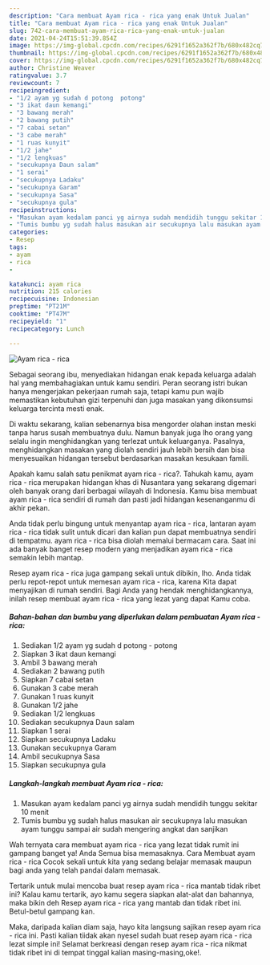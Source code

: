 ```yaml
---
description: "Cara membuat Ayam rica - rica yang enak Untuk Jualan"
title: "Cara membuat Ayam rica - rica yang enak Untuk Jualan"
slug: 742-cara-membuat-ayam-rica-rica-yang-enak-untuk-jualan
date: 2021-04-24T15:51:39.854Z
image: https://img-global.cpcdn.com/recipes/6291f1652a362f7b/680x482cq70/ayam-rica-rica-foto-resep-utama.jpg
thumbnail: https://img-global.cpcdn.com/recipes/6291f1652a362f7b/680x482cq70/ayam-rica-rica-foto-resep-utama.jpg
cover: https://img-global.cpcdn.com/recipes/6291f1652a362f7b/680x482cq70/ayam-rica-rica-foto-resep-utama.jpg
author: Christine Weaver
ratingvalue: 3.7
reviewcount: 7
recipeingredient:
- "1/2 ayam yg sudah d potong  potong"
- "3 ikat daun kemangi"
- "3 bawang merah"
- "2 bawang putih"
- "7 cabai setan"
- "3 cabe merah"
- "1 ruas kunyit"
- "1/2 jahe"
- "1/2 lengkuas"
- "secukupnya Daun salam"
- "1 serai"
- "secukupnya Ladaku"
- "secukupnya Garam"
- "secukupnya Sasa"
- "secukupnya gula"
recipeinstructions:
- "Masukan ayam kedalam panci yg airnya sudah mendidih tunggu sekitar 10 menit"
- "Tumis bumbu yg sudah halus masukan air secukupnya lalu masukan ayam tunggu sampai air sudah mengering angkat dan sanjikan"
categories:
- Resep
tags:
- ayam
- rica
- 

katakunci: ayam rica  
nutrition: 215 calories
recipecuisine: Indonesian
preptime: "PT21M"
cooktime: "PT47M"
recipeyield: "1"
recipecategory: Lunch

---
```



![Ayam rica - rica](https://img-global.cpcdn.com/recipes/6291f1652a362f7b/680x482cq70/ayam-rica-rica-foto-resep-utama.jpg)

Sebagai seorang ibu, menyediakan hidangan enak kepada keluarga adalah hal yang membahagiakan untuk kamu sendiri. Peran seorang istri bukan hanya mengerjakan pekerjaan rumah saja, tetapi kamu pun wajib memastikan kebutuhan gizi terpenuhi dan juga masakan yang dikonsumsi keluarga tercinta mesti enak.

Di waktu  sekarang, kalian sebenarnya bisa mengorder olahan instan meski tanpa harus susah membuatnya dulu. Namun banyak juga lho orang yang selalu ingin menghidangkan yang terlezat untuk keluarganya. Pasalnya, menghidangkan masakan yang diolah sendiri jauh lebih bersih dan bisa menyesuaikan hidangan tersebut berdasarkan masakan kesukaan famili. 



Apakah kamu salah satu penikmat ayam rica - rica?. Tahukah kamu, ayam rica - rica merupakan hidangan khas di Nusantara yang sekarang digemari oleh banyak orang dari berbagai wilayah di Indonesia. Kamu bisa membuat ayam rica - rica sendiri di rumah dan pasti jadi hidangan kesenanganmu di akhir pekan.

Anda tidak perlu bingung untuk menyantap ayam rica - rica, lantaran ayam rica - rica tidak sulit untuk dicari dan kalian pun dapat membuatnya sendiri di tempatmu. ayam rica - rica bisa diolah memalui bermacam cara. Saat ini ada banyak banget resep modern yang menjadikan ayam rica - rica semakin lebih mantap.

Resep ayam rica - rica juga gampang sekali untuk dibikin, lho. Anda tidak perlu repot-repot untuk memesan ayam rica - rica, karena Kita dapat menyajikan di rumah sendiri. Bagi Anda yang hendak menghidangkannya, inilah resep membuat ayam rica - rica yang lezat yang dapat Kamu coba.

<!--inarticleads1-->

##### Bahan-bahan dan bumbu yang diperlukan dalam pembuatan Ayam rica - rica:

1. Sediakan 1/2 ayam yg sudah d potong - potong
1. Siapkan 3 ikat daun kemangi
1. Ambil 3 bawang merah
1. Sediakan 2 bawang putih
1. Siapkan 7 cabai setan
1. Gunakan 3 cabe merah
1. Gunakan 1 ruas kunyit
1. Gunakan 1/2 jahe
1. Sediakan 1/2 lengkuas
1. Sediakan secukupnya Daun salam
1. Siapkan 1 serai
1. Siapkan secukupnya Ladaku
1. Gunakan secukupnya Garam
1. Ambil secukupnya Sasa
1. Siapkan secukupnya gula




<!--inarticleads2-->

##### Langkah-langkah membuat Ayam rica - rica:

1. Masukan ayam kedalam panci yg airnya sudah mendidih tunggu sekitar 10 menit
1. Tumis bumbu yg sudah halus masukan air secukupnya lalu masukan ayam tunggu sampai air sudah mengering angkat dan sanjikan




Wah ternyata cara membuat ayam rica - rica yang lezat tidak rumit ini gampang banget ya! Anda Semua bisa memasaknya. Cara Membuat ayam rica - rica Cocok sekali untuk kita yang sedang belajar memasak maupun bagi anda yang telah pandai dalam memasak.

Tertarik untuk mulai mencoba buat resep ayam rica - rica mantab tidak ribet ini? Kalau kamu tertarik, ayo kamu segera siapkan alat-alat dan bahannya, maka bikin deh Resep ayam rica - rica yang mantab dan tidak ribet ini. Betul-betul gampang kan. 

Maka, daripada kalian diam saja, hayo kita langsung sajikan resep ayam rica - rica ini. Pasti kalian tiidak akan nyesel sudah buat resep ayam rica - rica lezat simple ini! Selamat berkreasi dengan resep ayam rica - rica nikmat tidak ribet ini di tempat tinggal kalian masing-masing,oke!.

